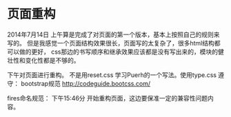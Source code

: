 # 页面重构

2014年7月14日
上午算是完成了对页面的第一个版本，基本上按照自己的规则来写的。
但是我感觉一个页面结构效果很长，页面写的太复杂了，很多html结构都可以做的更好，
css那边的书写顺序和继承效果应该都是没有写出来的，模块的健壮性和变化性都是不够的。

下午对页面进行重构。
不是用reset.css 学习Puerh的一个写法。使用type.css
遵守：
bootstrap规范
http://codeguide.bootcss.com/

fires命名规范：
下午15:46分 开始重构页面，这边要保准一定的兼容性问题内容。



